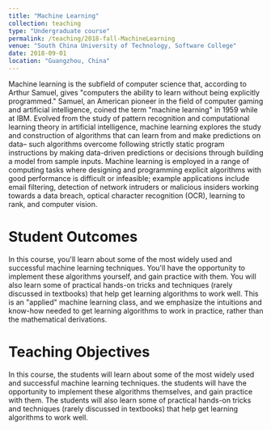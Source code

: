 ```yaml
---
title: "Machine Learning"
collection: teaching
type: "Undergraduate course"
permalink: /teaching/2018-fall-MachineLearning
venue: "South China University of Technology, Software College"
date: 2018-09-01
location: "Guangzhou, China"
---
```


Machine learning is the subfield of computer science that, according to Arthur Samuel, gives "computers the ability to learn without being explicitly programmed." Samuel, an American pioneer in the field of computer gaming and artificial intelligence, coined the term "machine learning" in 1959 while at IBM. Evolved from the study of pattern recognition and computational learning theory in artificial intelligence, machine learning explores the study and construction of algorithms that can learn from and make predictions on data– such algorithms overcome following strictly static program instructions by making data-driven predictions or decisions through building a model from sample inputs. Machine learning is employed in a range of computing tasks where designing and programming explicit algorithms with good performance is difficult or infeasible; example applications include email filtering, detection of network intruders or malicious insiders working towards a data breach, optical character recognition (OCR), learning to rank, and computer vision.

Student Outcomes
======
In this course, you'll learn about some of the most widely used and successful machine learning techniques. You'll have the opportunity to implement these algorithms yourself, and gain practice with them. You will also learn some of practical hands-on tricks and techniques (rarely discussed in textbooks) that help get learning algorithms to work well. This is an "applied" machine learning class, and we emphasize the intuitions and know-how needed to get learning algorithms to work in practice, rather than the mathematical derivations.

Teaching Objectives
======
In this course, the students will learn about some of the most widely used and successful machine learning techniques. the students will have the opportunity to implement these algorithms themselves, and gain practice with them. The students will also learn some of practical hands-on tricks and techniques (rarely discussed in textbooks) that help get learning algorithms to work well.


